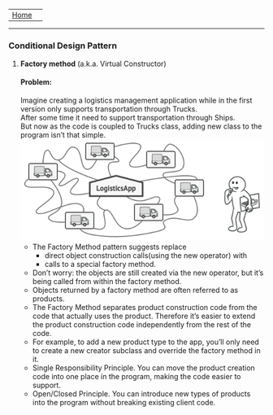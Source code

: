 <table>
    <tr>
        <td><a href="/01-overview.md">Home</a>
        <td>
    </tr>
</table>

---

### Conditional Design Pattern
1. <b>Factory method</b> (a.k.a. Virtual Constructor)
   #### Problem:
   Imagine creating a logistics management application while in the first version only supports transportation through Trucks.</br>After some time it need to support transportation through Ships.
   <br>But now as the code is coupled to Trucks class, adding new class to the program isn’t that simple.
   ![factory-method](./image/factory-method.png)
    * The Factory Method pattern suggests replace
        - direct object construction calls(using the new operator) with
        - calls to a special factory method.
    * Don’t worry: the objects are still created via the new operator, but it’s being called from within the factory method.
    * Objects returned by a factory method are often referred to as products.
    * The Factory Method separates product construction code from the code that actually uses the product. Therefore it’s easier to extend the product construction code independently from the rest of the code.
    * For example, to add a new product type to the app, you’ll only need to create a new creator subclass and override the factory method in it.
    * Single Responsibility Principle. You can move the product creation code into one place in the program, making the code easier to support.
    * Open/Closed Principle. You can introduce new types of products into the program without breaking existing client code.
